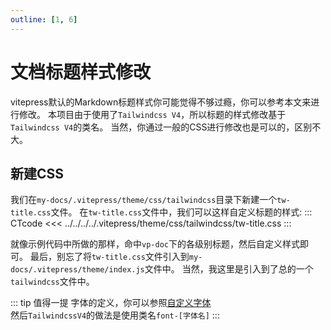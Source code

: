 ```yaml
---
outline: [1, 6]
---
```


# 文档标题样式修改

vitepress默认的Markdown标题样式你可能觉得不够过瘾，你可以参考本文来进行修改。
本项目由于使用了`Tailwindcss V4`，所以标题的样式修改基于`Tailwindcss V4`的类名。
当然，你通过一般的CSS进行修改也是可以的，区别不大。

## 新建CSS
我们在`my-docs/.vitepress/theme/css/tailwindcss`目录下新建一个`tw-title.css`文件。
在`tw-title.css`文件中，我们可以这样自定义标题的样式:
::: CTcode
<<< ../../../../.vitepress/theme/css/tailwindcss/tw-title.css
:::

就像示例代码中所做的那样，命中`vp-doc`下的各级别标题，然后自定义样式即可。
最后，别忘了将`tw-title.css`文件引入到`my-docs/.vitepress/theme/index.js`文件中。
当然，我这里是引入到了总的一个`tailwindcss`文件中。

::: tip 值得一提
字体的定义，你可以参照[自定义字体](自定义字体.md)<br>
然后`TailwindcssV4`的做法是使用类名`font-[字体名]`
:::